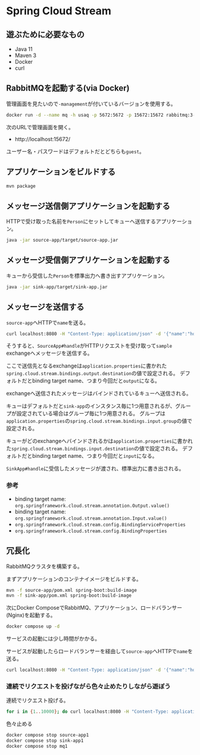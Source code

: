 # Spring Cloud Stream

## 遊ぶために必要なもの

- Java 11
- Maven 3
- Docker
- curl

## RabbitMQを起動する(via Docker)

管理画面を見たいので`-management`が付いているバージョンを使用する。

```sh
docker run -d --name mq -h usaq -p 5672:5672 -p 15672:15672 rabbitmq:3-management
```

次のURLで管理画面を開く。

- http://localhost:15672/

ユーザー名・パスワードはデフォルトだとどちらも`guest`。

## アプリケーションをビルドする

```sh
mvn package
```

## メッセージ送信側アプリケーションを起動する

HTTPで受け取った名前を`Person`にセットしてキューへ送信するアプリケーション。

```sh
java -jar source-app/target/source-app.jar
```

## メッセージ受信側アプリケーションを起動する

キューから受信した`Person`を標準出力へ書き出すアプリケーション。

```sh
java -jar sink-app/target/sink-app.jar
```

## メッセージを送信する

`source-app`へHTTPで`name`を送る。

```sh
curl localhost:8080 -H "Content-Type: application/json" -d '{"name":"hoge"}'
```

そうすると、`SourceApp#handle`がHTTPリクエストを受け取って`sample` exchangeへメッセージを送信する。

ここで送信先となるexchangeは`application.properties`に書かれた`spring.cloud.stream.bindings.output.destination`の値で設定される。
デフォルトだとbinding target name、つまり今回だと`output`になる。

exchangeへ送信されたメッセージはバインドされているキューへ送信される。

キューはデフォルトだと`sink-app`のインスタンス毎に1つ用意されるが、グループが設定されている場合はグループ毎に1つ用意される。
グループは`application.properties`の`spring.cloud.stream.bindings.input.group`の値で設定される。

キューがどのexchangeへバインドされるかは`application.properties`に書かれた`spring.cloud.stream.bindings.input.destination`の値で設定される。
デフォルトだとbinding target name、つまり今回だと`input`になる。

`SinkApp#handle`に受信したメッセージが渡され、標準出力に書き出される。

### 参考

- binding target name: `org.springframework.cloud.stream.annotation.Output.value()`
- binding target name: `org.springframework.cloud.stream.annotation.Input.value()`
- `org.springframework.cloud.stream.config.BindingServiceProperties`
- `org.springframework.cloud.stream.config.BindingProperties`

## 冗長化

RabbitMQクラスタを構築する。

まずアプリケーションのコンテナイメージをビルドする。

```sh
mvn -f source-app/pom.xml spring-boot:build-image
mvn -f sink-app/pom.xml spring-boot:build-image
```

次にDocker ComposeでRabbitMQ、アプリケーション、ロードバランサー(Nginx)を起動する。

```sh
docker compose up -d
```

サービスの起動には少し時間がかかる。


サービスが起動したらロードバランサーを経由して`source-app`へHTTPで`name`を送る。

```sh
curl localhost:8080 -H "Content-Type: application/json" -d '{"name":"hoge"}'
```

### 連続でリクエストを投げながら色々止めたりしながら遊ぼう

連続でリクエスト投げる。

```sh
for i in {1..10000}; do curl localhost:8080 -H "Content-Type: application/json" -d '{"name":"hoge-'$i'"}'; sleep 1; done
```

色々止める

```sh
docker compose stop source-app1
docker compose stop sink-app1
docker compose stop mq1
```

